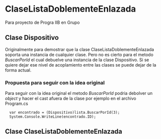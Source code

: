 # ClaseListaDoblementeEnlazada
Para proyecto de Progra IIB en Grupo

## Clase Dispositivo

Originalmente para demostrar que la clase ClaseListaDoblementeEnlazada soporta una instancia de cualquier clase. Pero no es cierto para el metodo *BuscarPorId* el cual debuelve una instancia de la clase Dispositivo. Si se quiere dejar ese nivel de acoplamiento entre las clases se puede dejar de la forma actual.

### Propuesta para seguir con la idea original

Para seguir con la idea original el metodo *BuscarPorId* podria debolver un *object* y hacer el cast afuera de la clase por ejemplo en el archivo Program.cs

```
  var encontrado = (Dispositivo)lista.BuscarPorId(3);
  System.Console.WriteLine(encontrado.ID);
```

## Clase ClaseListaDoblementeEnlazada
